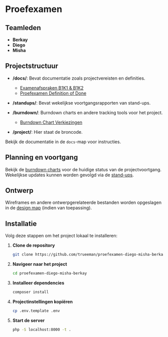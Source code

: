 
# Proefexamen

## Teamleden

- **Berkay**
- **Diego**
- **Misha**

## Projectstructuur

- **/docs/**: Bevat documentatie zoals projectvereisten en definities.
    - [Examenafspraken B1K1 & B1K2](./docs/Examenafspraken_B1K1_B1K2.pdf)
    - [Proefexamen Definition of Done](./docs/Proefexamen_Definition_of_Done.docx)
  
- **/standups/**: Bevat wekelijkse voortgangsrapporten van stand-ups.
  
- **/burndown/**: Burndown charts en andere tracking tools voor het project.
    - [Burndown Chart Verkiezingen](./burndown/burndown-verkiezingen-d-m-b.xlsx)

- **/project/**: Hier staat de broncode.

Bekijk de documentatie in de `docs`-map voor instructies.

## Planning en voortgang

Bekijk de [burndown charts](./burndown/) voor de huidige status van de projectvoortgang. Wekelijkse updates kunnen worden gevolgd via de [stand-ups](./standups/).

## Ontwerp

Wireframes en andere ontwerpgerelateerde bestanden worden opgeslagen in de [design map](./design/) (indien van toepassing).

## Installatie

Volg deze stappen om het project lokaal te installeren:

1. **Clone de repository**  
   ```bash
   git clone https://github.com/trueeman/proefexamen-diego-misha-berkay.git
   ```

2. **Navigeer naar het project**  
   ```bash
   cd proefexamen-diego-misha-berkay
   ```

3. **Installeer dependencies**  
   ```bash
   composer install
   ```

4. **Projectinstellingen kopiëren**  
   ```bash
   cp .env.template .env
   ```

5. **Start de server**  
   ```bash
   php -S localhost:8000 -t .
   ```

